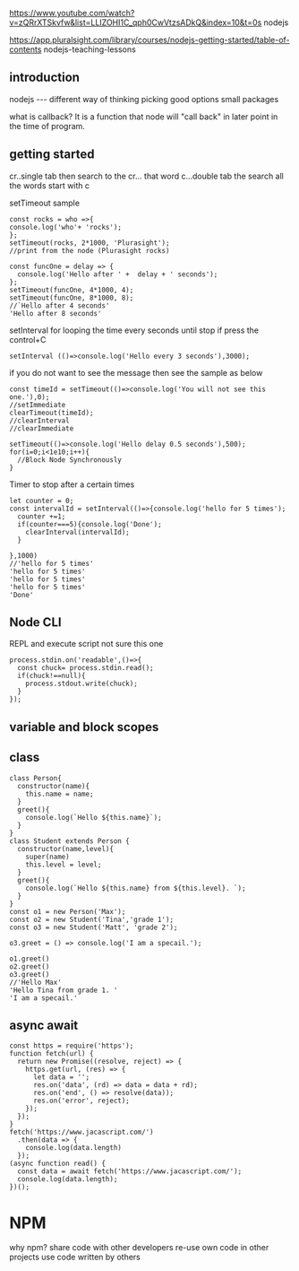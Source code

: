 https://www.youtube.com/watch?v=zQRrXTSkvfw&list=LLIZOHI1C_qph0CwVtzsADkQ&index=10&t=0s       nodejs



https://app.pluralsight.com/library/courses/nodejs-getting-started/table-of-contents           nodejs-teaching-lessons

## introduction
nodejs ---
different way of thinking
picking good options
small packages

what is callback? It is a function that node will "call back" in later point in the time of program.

## getting started
cr..single tab  then search to the cr... that word
c...double tab the search all the words start with c

setTimeout sample
```
const rocks = who =>{
console.log('who'+ 'rocks');
};
setTimeout(rocks, 2*1000, 'Plurasight');
//print from the node (Plurasight rocks)
```

```
const funcOne = delay => {
  console.log('Hello after ' +  delay + ' seconds');
};
setTimeout(funcOne, 4*1000, 4);
setTimeout(funcOne, 8*1000, 8);
//`Hello after 4 seconds'
'Hello after 8 seconds'
```

setInterval for looping the time every seconds until stop if press the control+C
```
setInterval (()=>console.log('Hello every 3 seconds'),3000);
```

if you do not want to see the message then see the sample as below
```
const timeId = setTimeout(()=>console.log('You will not see this one.'),0);
//setImmediate
clearTimeout(timeId);
//clearInterval
//clearImmediate
```

```
setTimeout(()=>console.log('Hello delay 0.5 seconds'),500);
for(i=0;i<1e10;i++){
  //Block Node Synchronously
}
```

Timer to stop after a certain times
```
let counter = 0;
const intervalId = setInterval(()=>{console.log('hello for 5 times');
  counter +=1;
  if(counter===5){console.log('Done');
    clearInterval(intervalId);
  }
  
},1000)
//'hello for 5 times'
'hello for 5 times'
'hello for 5 times'
'hello for 5 times'
'Done'
```

## Node CLI
REPL and execute script
not sure this one
```
process.stdin.on('readable',()=>{
  const chuck= process.stdin.read();
  if(chuck!==null){
    process.stdout.write(chuck);
  }
});
```

## variable and block scopes

## class
```
class Person{
  constructor(name){
    this.name = name;
  }
  greet(){
    console.log(`Hello ${this.name}`);
  }
}
class Student extends Person {
  constructor(name,level){
    super(name)
    this.level = level;
  }
  greet(){
    console.log(`Hello ${this.name} from ${this.level}. `);
  }
}
const o1 = new Person('Max');
const o2 = new Student('Tina','grade 1');
const o3 = new Student('Matt', 'grade 2');

o3.greet = () => console.log('I am a specail.');

o1.greet()
o2.greet()
o3.greet()
//'Hello Max'
'Hello Tina from grade 1. '
'I am a specail.'
```

## async await
```
const https = require('https');
function fetch(url) {
  return new Promise((resolve, reject) => {
    https.get(url, (res) => {
      let data = '';
      res.on('data', (rd) => data = data + rd);
      res.on('end', () => resolve(data));
      res.on('error', reject);
    });
  });
}
fetch('https://www.jacascript.com/')
  .then(data => {
    console.log(data.length)
  });
(async function read() {
  const data = await fetch('https://www.jacascript.com/');
  console.log(data.length);
})();
```


# NPM
why npm?
share code with other developers
re-use own code in other projects
use code written by others
